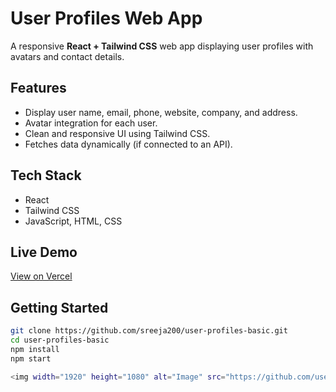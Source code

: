 # User Profiles Web App

A responsive **React + Tailwind CSS** web app displaying user profiles with avatars and contact details.

## Features
- Display user name, email, phone, website, company, and address.
- Avatar integration for each user.
- Clean and responsive UI using Tailwind CSS.
- Fetches data dynamically (if connected to an API).

## Tech Stack
- React
- Tailwind CSS
- JavaScript, HTML, CSS

## Live Demo
[View on Vercel](https://user-profiles-basic-7aw1czen4-sreeja-gunnams-projects.vercel.app)

## Getting Started
```bash
git clone https://github.com/sreeja200/user-profiles-basic.git
cd user-profiles-basic
npm install
npm start

<img width="1920" height="1080" alt="Image" src="https://github.com/user-attachments/assets/d88b4d33-4b1c-488e-8a8d-a33eee00b893" />
